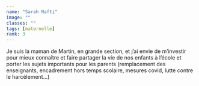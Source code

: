 ```yaml
---
name: "Sarah Nafti"
image: ""
classes: ""
tags: [maternelle]
rank: 3
---
```


Je suis la maman de Martin, en grande section, et j’ai envie de m’investir pour mieux connaître et faire partager la vie de nos enfants à l’école et porter les sujets importants pour les parents (remplacement des enseignants, encadrement hors temps scolaire, mesures covid, lutte contre le harcèlement…) 